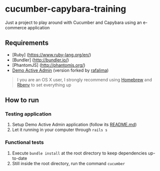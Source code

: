 # cucumber-capybara-training
Just a project to play around with Cucumber and Capybara using an e-commerce application

## Requirements
- [Ruby] (https://www.ruby-lang.org/en/)
- [Bundler] (http://bundler.io/)
- [PhantomJS] (http://phantomjs.org/)
- [Demo Active Admin](https://github.com/rafalima/demo.activeadmin.info) (version forked by [rafalima](https://github.com/rafalima))

> I you are an OS X user, I strongly recommend using [Homebrew](http://brew.sh/) and [Rbenv](https://github.com/rbenv/rbenv)
> to set everything up

## How to run

### Testing application
1. Setup Demo Active Admin application (follow its [README.md](https://github.com/rafalima/demo.activeadmin.info/blob/master/README.md))
2. Let it running in your computer through `rails s`

### Functional tests
1. Execute `bundle install` at the root directory to keep dependencies up-to-date
2. Still inside the root directory, run the command `cucumber`
